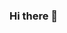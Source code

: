 ### Hi there 👋

<!--
**Arkeda221/Arkeda221** is a ✨ _special_ ✨ repository because its `README.md` (this file) appears on your GitHub profile.

### About: I am a Software Engineer with a background in electrical engineering, primarily in the field of MEP private consulting. I thrive in breaking down complex problems into smaller pieces and tackling each component individually. I am driven by my curiosity and desire to grow my technical skill set.

##- 🔭 I’m currently working on full stack applications using the MERN Stack.
##- 🌱 I’m currently learning HTML/CCS/JS/MERN
##- 📫 How to reach me: Please reach out to me via the contact info on my:[LinkedIN](https://www.linkedin.com/in/alexander-ab-831b01182/)

-->
